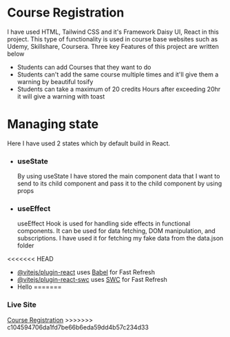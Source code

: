 # Course Registration

 I have used HTML, Tailwind CSS and it's Framework Daisy UI, React in this project. This type of functionality is used in course base websites such as Udemy, Skillshare,
Coursera. Three key Features of this project are written below
- Students can add Courses that they want to do
- Students can't add the same course multiple times and it'll give them a warning by beautiful tosify
- Students can take a maximum of 20 credits Hours after exceeding 20hr it will give a warning with toast

<h1>Managing state</h1>
Here I have used 2 states which by default build in React.
<ul>
 <li>
  <h3> useState </h3>
By using useState I have stored the main component data that I want to send to its child component and pass it to the child component by using props
 </li>
 <li>
<h3> useEffect </h3>
useEffect Hook is used for handling side effects in functional components. It can be used for data fetching, DOM manipulation, and subscriptions. I have used it for fetching my fake data from the data.json folder
 </li>
</ul>

<<<<<<< HEAD
- [@vitejs/plugin-react](https://github.com/vitejs/vite-plugin-react/blob/main/packages/plugin-react/README.md) uses [Babel](https://babeljs.io/) for Fast Refresh
- [@vitejs/plugin-react-swc](https://github.com/vitejs/vite-plugin-react-swc) uses [SWC](https://swc.rs/) for Fast Refresh
- Hello
=======
<h3>Live Site </h3>
<a href="https://6505396b1b7ad962cb86d441--dazzling-mermaid-7945e1.netlify.app/ ">Course Registration</a>
>>>>>>> c104594706da1fd7be66b6eda59dd4b57c234d33
